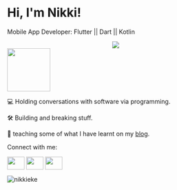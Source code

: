# Hi, I'm Nikki!

Mobile App Developer: Flutter || Dart || Kotlin
  
<div id="header" align="center">
  <img src=https://github.com/nikkieke/nikkieke/assets/95222620/e50c07b7-97c9-4f2d-86c1-9386f60c751a"/>
</div> 
<img src="https://komarev.com/ghpvc/?username=nikkieke&color=545ff2" width="100">

:computer: Holding conversations with software via programming. 

🛠 Building and breaking stuff. 

:pencil: teaching some of what I have learnt on my <a href=https://clouds.hashnode.dev/>blog</a>.


Connect with me:
<p align="left">
<a href="https://twitter.com/nikki_eke" target="blank"><img align="center" src="https://user-images.githubusercontent.com/95222620/235796088-68b58c83-8a81-487c-88f2-f6d10e561190.svg" alt="" height="30" width="40" /></a>
<a href="https://www.linkedin.com/in/nkechi-eke-software-developer/" target="blank"><img align="center" src="https://user-images.githubusercontent.com/95222620/235796449-7f7f36da-aa1f-42dc-9ff3-c058be20676c.svg" alt="" height="30" width="40" /></a>
<a href="mailto:nikkieke001@gmail.com" target="blank"><img align="center" src="https://user-images.githubusercontent.com/95222620/235796729-3c165b35-1778-4be1-92cf-740c92b6371b.svg" alt="" height="30" width="40" /></a>
</p>
<img src="https://github-readme-stats.vercel.app/api/top-langs?username=nikkieke&show_icons=true&locale=en&layout=compact" alt="nikkieke" />





